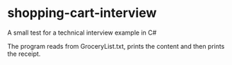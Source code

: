 # shopping-cart-interview
A small test for a technical interview example in C#

The program reads from GroceryList.txt, prints the content and then prints the receipt.
